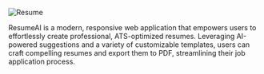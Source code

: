 ![Resume](https://github.com/user-attachments/assets/0ad620ec-5765-4e02-8a73-65760849ebaa)


ResumeAI is a modern, responsive web application that empowers users to effortlessly create professional, ATS-optimized resumes. Leveraging AI-powered suggestions and a variety of customizable templates, users can craft compelling resumes and export them to PDF, streamlining their job application process.

